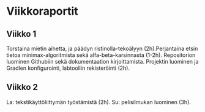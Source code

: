 # Viikkoraportit

## Viikko 1

Torstaina mietin aihetta, ja päädyn ristinolla-tekoälyyn (2h).Perjantaina etsin tietoa minimax-algoritmista sekä alfa-beta-karsinnasta (1-2h). Repositorion luominen Githubiin sekä dokumentaation kirjoittamista. Projektin luominen ja Gradlen konfigurointi, labtooliin rekisteröinti (2h).

## Viikko 2

La: tekstikäyttöliittymän työstämistä (2h). Su: pelisilmukan luominen (3h).
